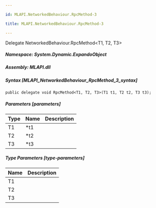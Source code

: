 ```yaml
---

id: MLAPI.NetworkedBehaviour.RpcMethod-3

title: MLAPI.NetworkedBehaviour.RpcMethod-3

---
```


Delegate NetworkedBehaviour.RpcMethod\<T1, T2, T3\>

<div class="markdown level0 summary" markdown="1">

</div>

<div class="markdown level0 conceptual" markdown="1">

</div>

##### **Namespace**: System.Dynamic.ExpandoObject

##### **Assembly**: MLAPI.dll

##### Syntax [MLAPI_NetworkedBehaviour_RpcMethod_3_syntax]

    public delegate void RpcMethod<T1, T2, T3>(T1 t1, T2 t2, T3 t3);

##### Parameters [parameters]

| Type | Name | Description |
|------|------|-------------|
| T1   | \*t1 |             |
| T2   | \*t2 |             |
| T3   | \*t3 |             |

##### Type Parameters [type-parameters]

| Name | Description |
|------|-------------|
| T1   |             |
| T2   |             |
| T3   |             |
